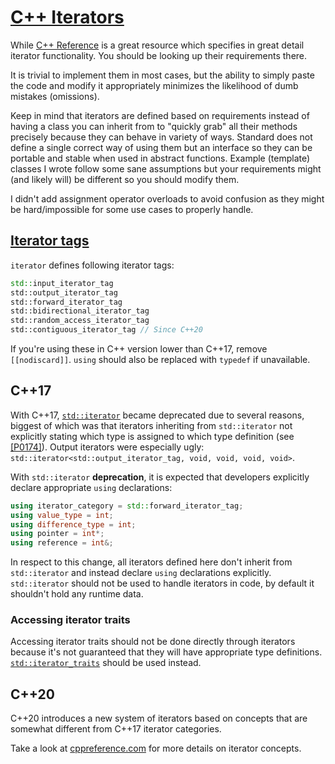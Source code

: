# [C++ Iterators](https://en.cppreference.com/w/cpp/iterator)

While [C++ Reference](https://en.cppreference.com) is a great resource which specifies in great detail iterator functionality. You should be looking up their requirements there.

It is trivial to implement them in most cases, but the ability to simply paste the code and modify it appropriately minimizes the likelihood of dumb mistakes (omissions).

Keep in mind that iterators are defined based on requirements instead of having a class you can inherit from to "quickly grab" all their methods precisely because they can behave in variety of ways. Standard does not define a single correct way of using them but an interface so they can be portable and stable when used in abstract functions. Example (template) classes I wrote follow some sane assumptions but your requirements might (and likely will) be different so you should modify them.

I didn't add assignment operator overloads to avoid confusion as they might be hard/impossible for some use cases to properly handle.

## [Iterator tags](https://en.cppreference.com/w/cpp/iterator/iterator_tags)

`iterator` defines following iterator tags:
```c++
std::input_iterator_tag
std::output_iterator_tag
std::forward_iterator_tag
std::bidirectional_iterator_tag
std::random_access_iterator_tag
std::contiguous_iterator_tag // Since C++20
```

If you're using these in C++ version lower than C++17, remove `[[nodiscard]]`.
`using` should also be replaced with `typedef` if unavailable.

## C++17

With C++17, [`std::iterator`](https://en.cppreference.com/w/cpp/iterator/iterator) became deprecated due to several reasons, biggest of which was that iterators inheriting from `std::iterator` not explicitly stating which type is
assigned to which type definition
(see [\[P0174\]](http://www.open-std.org/jtc1/sc22/wg21/docs/papers/2016/p0174r2.html#2.1)). Output iterators were especially ugly: `std::iterator<std::output_iterator_tag, void, void, void, void>`.

With `std::iterator` **deprecation**, it is expected that developers explicitly declare appropriate `using`
declarations:

```c++
using iterator_category = std::forward_iterator_tag;
using value_type = int;
using difference_type = int;
using pointer = int*;
using reference = int&;
```

In respect to this change, all iterators defined here don't inherit from `std::iterator` and instead declare `using` declarations explicitly. `std::iterator` should not be used to handle iterators in code, by default it shouldn't hold
any runtime data.

### Accessing iterator traits

Accessing iterator traits should not be done directly through iterators because it's not guaranteed that they will have appropriate type definitions. [`std::iterator_traits`](https://en.cppreference.com/w/cpp/iterator/iterator_traits) should be used instead.

## C++20

C++20 introduces a new system of iterators based on concepts that are somewhat different from C++17 iterator categories.

Take a look at [cppreference.com](https://en.cppreference.com/w/cpp/iterator#C.2B.2B20_iterator_concepts) for more details on iterator concepts.
